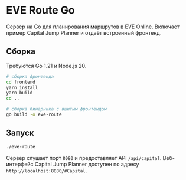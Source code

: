 # EVE Route Go

Сервер на Go для планирования маршрутов в EVE Online. Включает пример Capital Jump Planner и отдаёт встроенный фронтенд.

## Сборка

Требуются Go 1.21 и Node.js 20.

```bash
# сборка фронтенда
cd frontend
yarn install
yarn build
cd ..

# сборка бинарника с вшитым фронтендом
go build -o eve-route
```

## Запуск

```bash
./eve-route
```

Сервер слушает порт `8080` и предоставляет API `/api/capital`. Веб-интерфейс Capital Jump Planner доступен по адресу `http://localhost:8080/#Capital`.
